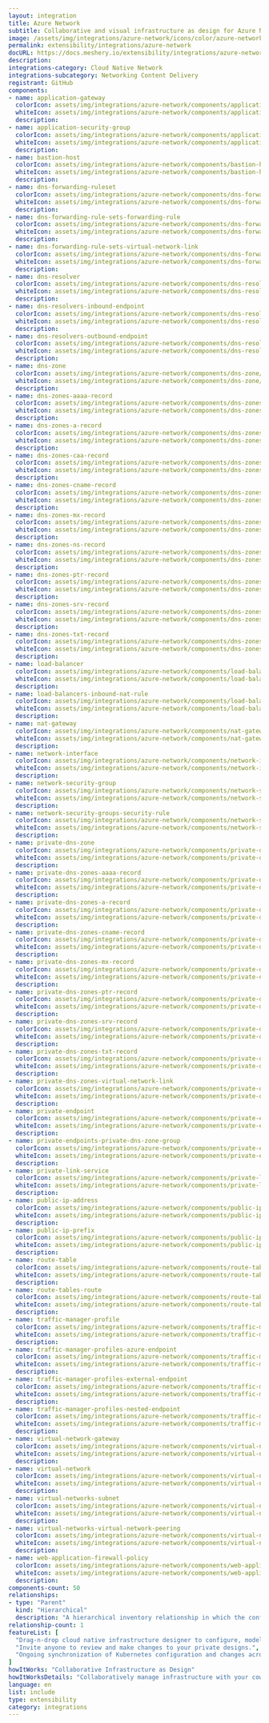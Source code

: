 ```yaml
---
layout: integration
title: Azure Network
subtitle: Collaborative and visual infrastructure as design for Azure Network
image: /assets/img/integrations/azure-network/icons/color/azure-network-color.svg
permalink: extensibility/integrations/azure-network
docURL: https://docs.meshery.io/extensibility/integrations/azure-network
description: 
integrations-category: Cloud Native Network
integrations-subcategory: Networking Content Delivery
registrant: GitHub
components: 
- name: application-gateway
  colorIcon: assets/img/integrations/azure-network/components/application-gateway/icons/color/application-gateway-color.svg
  whiteIcon: assets/img/integrations/azure-network/components/application-gateway/icons/white/application-gateway-white.svg
  description: 
- name: application-security-group
  colorIcon: assets/img/integrations/azure-network/components/application-security-group/icons/color/application-security-group-color.svg
  whiteIcon: assets/img/integrations/azure-network/components/application-security-group/icons/white/application-security-group-white.svg
  description: 
- name: bastion-host
  colorIcon: assets/img/integrations/azure-network/components/bastion-host/icons/color/bastion-host-color.svg
  whiteIcon: assets/img/integrations/azure-network/components/bastion-host/icons/white/bastion-host-white.svg
  description: 
- name: dns-forwarding-ruleset
  colorIcon: assets/img/integrations/azure-network/components/dns-forwarding-ruleset/icons/color/dns-forwarding-ruleset-color.svg
  whiteIcon: assets/img/integrations/azure-network/components/dns-forwarding-ruleset/icons/white/dns-forwarding-ruleset-white.svg
  description: 
- name: dns-forwarding-rule-sets-forwarding-rule
  colorIcon: assets/img/integrations/azure-network/components/dns-forwarding-rule-sets-forwarding-rule/icons/color/dns-forwarding-rule-sets-forwarding-rule-color.svg
  whiteIcon: assets/img/integrations/azure-network/components/dns-forwarding-rule-sets-forwarding-rule/icons/white/dns-forwarding-rule-sets-forwarding-rule-white.svg
  description: 
- name: dns-forwarding-rule-sets-virtual-network-link
  colorIcon: assets/img/integrations/azure-network/components/dns-forwarding-rule-sets-virtual-network-link/icons/color/dns-forwarding-rule-sets-virtual-network-link-color.svg
  whiteIcon: assets/img/integrations/azure-network/components/dns-forwarding-rule-sets-virtual-network-link/icons/white/dns-forwarding-rule-sets-virtual-network-link-white.svg
  description: 
- name: dns-resolver
  colorIcon: assets/img/integrations/azure-network/components/dns-resolver/icons/color/dns-resolver-color.svg
  whiteIcon: assets/img/integrations/azure-network/components/dns-resolver/icons/white/dns-resolver-white.svg
  description: 
- name: dns-resolvers-inbound-endpoint
  colorIcon: assets/img/integrations/azure-network/components/dns-resolvers-inbound-endpoint/icons/color/dns-resolvers-inbound-endpoint-color.svg
  whiteIcon: assets/img/integrations/azure-network/components/dns-resolvers-inbound-endpoint/icons/white/dns-resolvers-inbound-endpoint-white.svg
  description: 
- name: dns-resolvers-outbound-endpoint
  colorIcon: assets/img/integrations/azure-network/components/dns-resolvers-outbound-endpoint/icons/color/dns-resolvers-outbound-endpoint-color.svg
  whiteIcon: assets/img/integrations/azure-network/components/dns-resolvers-outbound-endpoint/icons/white/dns-resolvers-outbound-endpoint-white.svg
  description: 
- name: dns-zone
  colorIcon: assets/img/integrations/azure-network/components/dns-zone/icons/color/dns-zone-color.svg
  whiteIcon: assets/img/integrations/azure-network/components/dns-zone/icons/white/dns-zone-white.svg
  description: 
- name: dns-zones-aaaa-record
  colorIcon: assets/img/integrations/azure-network/components/dns-zones-aaaa-record/icons/color/dns-zones-aaaa-record-color.svg
  whiteIcon: assets/img/integrations/azure-network/components/dns-zones-aaaa-record/icons/white/dns-zones-aaaa-record-white.svg
  description: 
- name: dns-zones-a-record
  colorIcon: assets/img/integrations/azure-network/components/dns-zones-a-record/icons/color/dns-zones-a-record-color.svg
  whiteIcon: assets/img/integrations/azure-network/components/dns-zones-a-record/icons/white/dns-zones-a-record-white.svg
  description: 
- name: dns-zones-caa-record
  colorIcon: assets/img/integrations/azure-network/components/dns-zones-caa-record/icons/color/dns-zones-caa-record-color.svg
  whiteIcon: assets/img/integrations/azure-network/components/dns-zones-caa-record/icons/white/dns-zones-caa-record-white.svg
  description: 
- name: dns-zones-cname-record
  colorIcon: assets/img/integrations/azure-network/components/dns-zones-cname-record/icons/color/dns-zones-cname-record-color.svg
  whiteIcon: assets/img/integrations/azure-network/components/dns-zones-cname-record/icons/white/dns-zones-cname-record-white.svg
  description: 
- name: dns-zones-mx-record
  colorIcon: assets/img/integrations/azure-network/components/dns-zones-mx-record/icons/color/dns-zones-mx-record-color.svg
  whiteIcon: assets/img/integrations/azure-network/components/dns-zones-mx-record/icons/white/dns-zones-mx-record-white.svg
  description: 
- name: dns-zones-ns-record
  colorIcon: assets/img/integrations/azure-network/components/dns-zones-ns-record/icons/color/dns-zones-ns-record-color.svg
  whiteIcon: assets/img/integrations/azure-network/components/dns-zones-ns-record/icons/white/dns-zones-ns-record-white.svg
  description: 
- name: dns-zones-ptr-record
  colorIcon: assets/img/integrations/azure-network/components/dns-zones-ptr-record/icons/color/dns-zones-ptr-record-color.svg
  whiteIcon: assets/img/integrations/azure-network/components/dns-zones-ptr-record/icons/white/dns-zones-ptr-record-white.svg
  description: 
- name: dns-zones-srv-record
  colorIcon: assets/img/integrations/azure-network/components/dns-zones-srv-record/icons/color/dns-zones-srv-record-color.svg
  whiteIcon: assets/img/integrations/azure-network/components/dns-zones-srv-record/icons/white/dns-zones-srv-record-white.svg
  description: 
- name: dns-zones-txt-record
  colorIcon: assets/img/integrations/azure-network/components/dns-zones-txt-record/icons/color/dns-zones-txt-record-color.svg
  whiteIcon: assets/img/integrations/azure-network/components/dns-zones-txt-record/icons/white/dns-zones-txt-record-white.svg
  description: 
- name: load-balancer
  colorIcon: assets/img/integrations/azure-network/components/load-balancer/icons/color/load-balancer-color.svg
  whiteIcon: assets/img/integrations/azure-network/components/load-balancer/icons/white/load-balancer-white.svg
  description: 
- name: load-balancers-inbound-nat-rule
  colorIcon: assets/img/integrations/azure-network/components/load-balancers-inbound-nat-rule/icons/color/load-balancers-inbound-nat-rule-color.svg
  whiteIcon: assets/img/integrations/azure-network/components/load-balancers-inbound-nat-rule/icons/white/load-balancers-inbound-nat-rule-white.svg
  description: 
- name: nat-gateway
  colorIcon: assets/img/integrations/azure-network/components/nat-gateway/icons/color/nat-gateway-color.svg
  whiteIcon: assets/img/integrations/azure-network/components/nat-gateway/icons/white/nat-gateway-white.svg
  description: 
- name: network-interface
  colorIcon: assets/img/integrations/azure-network/components/network-interface/icons/color/network-interface-color.svg
  whiteIcon: assets/img/integrations/azure-network/components/network-interface/icons/white/network-interface-white.svg
  description: 
- name: network-security-group
  colorIcon: assets/img/integrations/azure-network/components/network-security-group/icons/color/network-security-group-color.svg
  whiteIcon: assets/img/integrations/azure-network/components/network-security-group/icons/white/network-security-group-white.svg
  description: 
- name: network-security-groups-security-rule
  colorIcon: assets/img/integrations/azure-network/components/network-security-groups-security-rule/icons/color/network-security-groups-security-rule-color.svg
  whiteIcon: assets/img/integrations/azure-network/components/network-security-groups-security-rule/icons/white/network-security-groups-security-rule-white.svg
  description: 
- name: private-dns-zone
  colorIcon: assets/img/integrations/azure-network/components/private-dns-zone/icons/color/private-dns-zone-color.svg
  whiteIcon: assets/img/integrations/azure-network/components/private-dns-zone/icons/white/private-dns-zone-white.svg
  description: 
- name: private-dns-zones-aaaa-record
  colorIcon: assets/img/integrations/azure-network/components/private-dns-zones-aaaa-record/icons/color/private-dns-zones-aaaa-record-color.svg
  whiteIcon: assets/img/integrations/azure-network/components/private-dns-zones-aaaa-record/icons/white/private-dns-zones-aaaa-record-white.svg
  description: 
- name: private-dns-zones-a-record
  colorIcon: assets/img/integrations/azure-network/components/private-dns-zones-a-record/icons/color/private-dns-zones-a-record-color.svg
  whiteIcon: assets/img/integrations/azure-network/components/private-dns-zones-a-record/icons/white/private-dns-zones-a-record-white.svg
  description: 
- name: private-dns-zones-cname-record
  colorIcon: assets/img/integrations/azure-network/components/private-dns-zones-cname-record/icons/color/private-dns-zones-cname-record-color.svg
  whiteIcon: assets/img/integrations/azure-network/components/private-dns-zones-cname-record/icons/white/private-dns-zones-cname-record-white.svg
  description: 
- name: private-dns-zones-mx-record
  colorIcon: assets/img/integrations/azure-network/components/private-dns-zones-mx-record/icons/color/private-dns-zones-mx-record-color.svg
  whiteIcon: assets/img/integrations/azure-network/components/private-dns-zones-mx-record/icons/white/private-dns-zones-mx-record-white.svg
  description: 
- name: private-dns-zones-ptr-record
  colorIcon: assets/img/integrations/azure-network/components/private-dns-zones-ptr-record/icons/color/private-dns-zones-ptr-record-color.svg
  whiteIcon: assets/img/integrations/azure-network/components/private-dns-zones-ptr-record/icons/white/private-dns-zones-ptr-record-white.svg
  description: 
- name: private-dns-zones-srv-record
  colorIcon: assets/img/integrations/azure-network/components/private-dns-zones-srv-record/icons/color/private-dns-zones-srv-record-color.svg
  whiteIcon: assets/img/integrations/azure-network/components/private-dns-zones-srv-record/icons/white/private-dns-zones-srv-record-white.svg
  description: 
- name: private-dns-zones-txt-record
  colorIcon: assets/img/integrations/azure-network/components/private-dns-zones-txt-record/icons/color/private-dns-zones-txt-record-color.svg
  whiteIcon: assets/img/integrations/azure-network/components/private-dns-zones-txt-record/icons/white/private-dns-zones-txt-record-white.svg
  description: 
- name: private-dns-zones-virtual-network-link
  colorIcon: assets/img/integrations/azure-network/components/private-dns-zones-virtual-network-link/icons/color/private-dns-zones-virtual-network-link-color.svg
  whiteIcon: assets/img/integrations/azure-network/components/private-dns-zones-virtual-network-link/icons/white/private-dns-zones-virtual-network-link-white.svg
  description: 
- name: private-endpoint
  colorIcon: assets/img/integrations/azure-network/components/private-endpoint/icons/color/private-endpoint-color.svg
  whiteIcon: assets/img/integrations/azure-network/components/private-endpoint/icons/white/private-endpoint-white.svg
  description: 
- name: private-endpoints-private-dns-zone-group
  colorIcon: assets/img/integrations/azure-network/components/private-endpoints-private-dns-zone-group/icons/color/private-endpoints-private-dns-zone-group-color.svg
  whiteIcon: assets/img/integrations/azure-network/components/private-endpoints-private-dns-zone-group/icons/white/private-endpoints-private-dns-zone-group-white.svg
  description: 
- name: private-link-service
  colorIcon: assets/img/integrations/azure-network/components/private-link-service/icons/color/private-link-service-color.svg
  whiteIcon: assets/img/integrations/azure-network/components/private-link-service/icons/white/private-link-service-white.svg
  description: 
- name: public-ip-address
  colorIcon: assets/img/integrations/azure-network/components/public-ip-address/icons/color/public-ip-address-color.svg
  whiteIcon: assets/img/integrations/azure-network/components/public-ip-address/icons/white/public-ip-address-white.svg
  description: 
- name: public-ip-prefix
  colorIcon: assets/img/integrations/azure-network/components/public-ip-prefix/icons/color/public-ip-prefix-color.svg
  whiteIcon: assets/img/integrations/azure-network/components/public-ip-prefix/icons/white/public-ip-prefix-white.svg
  description: 
- name: route-table
  colorIcon: assets/img/integrations/azure-network/components/route-table/icons/color/route-table-color.svg
  whiteIcon: assets/img/integrations/azure-network/components/route-table/icons/white/route-table-white.svg
  description: 
- name: route-tables-route
  colorIcon: assets/img/integrations/azure-network/components/route-tables-route/icons/color/route-tables-route-color.svg
  whiteIcon: assets/img/integrations/azure-network/components/route-tables-route/icons/white/route-tables-route-white.svg
  description: 
- name: traffic-manager-profile
  colorIcon: assets/img/integrations/azure-network/components/traffic-manager-profile/icons/color/traffic-manager-profile-color.svg
  whiteIcon: assets/img/integrations/azure-network/components/traffic-manager-profile/icons/white/traffic-manager-profile-white.svg
  description: 
- name: traffic-manager-profiles-azure-endpoint
  colorIcon: assets/img/integrations/azure-network/components/traffic-manager-profiles-azure-endpoint/icons/color/traffic-manager-profiles-azure-endpoint-color.svg
  whiteIcon: assets/img/integrations/azure-network/components/traffic-manager-profiles-azure-endpoint/icons/white/traffic-manager-profiles-azure-endpoint-white.svg
  description: 
- name: traffic-manager-profiles-external-endpoint
  colorIcon: assets/img/integrations/azure-network/components/traffic-manager-profiles-external-endpoint/icons/color/traffic-manager-profiles-external-endpoint-color.svg
  whiteIcon: assets/img/integrations/azure-network/components/traffic-manager-profiles-external-endpoint/icons/white/traffic-manager-profiles-external-endpoint-white.svg
  description: 
- name: traffic-manager-profiles-nested-endpoint
  colorIcon: assets/img/integrations/azure-network/components/traffic-manager-profiles-nested-endpoint/icons/color/traffic-manager-profiles-nested-endpoint-color.svg
  whiteIcon: assets/img/integrations/azure-network/components/traffic-manager-profiles-nested-endpoint/icons/white/traffic-manager-profiles-nested-endpoint-white.svg
  description: 
- name: virtual-network-gateway
  colorIcon: assets/img/integrations/azure-network/components/virtual-network-gateway/icons/color/virtual-network-gateway-color.svg
  whiteIcon: assets/img/integrations/azure-network/components/virtual-network-gateway/icons/white/virtual-network-gateway-white.svg
  description: 
- name: virtual-network
  colorIcon: assets/img/integrations/azure-network/components/virtual-network/icons/color/virtual-network-color.svg
  whiteIcon: assets/img/integrations/azure-network/components/virtual-network/icons/white/virtual-network-white.svg
  description: 
- name: virtual-networks-subnet
  colorIcon: assets/img/integrations/azure-network/components/virtual-networks-subnet/icons/color/virtual-networks-subnet-color.svg
  whiteIcon: assets/img/integrations/azure-network/components/virtual-networks-subnet/icons/white/virtual-networks-subnet-white.svg
  description: 
- name: virtual-networks-virtual-network-peering
  colorIcon: assets/img/integrations/azure-network/components/virtual-networks-virtual-network-peering/icons/color/virtual-networks-virtual-network-peering-color.svg
  whiteIcon: assets/img/integrations/azure-network/components/virtual-networks-virtual-network-peering/icons/white/virtual-networks-virtual-network-peering-white.svg
  description: 
- name: web-application-firewall-policy
  colorIcon: assets/img/integrations/azure-network/components/web-application-firewall-policy/icons/color/web-application-firewall-policy-color.svg
  whiteIcon: assets/img/integrations/azure-network/components/web-application-firewall-policy/icons/white/web-application-firewall-policy-white.svg
  description: 
components-count: 50
relationships: 
- type: "Parent"
  kind: "Hierarchical"
  description: "A hierarchical inventory relationship in which the configuration of Virtual Network (parent component) is patched with the configuration of Subnet (child component). "
relationship-count: 1
featureList: [
  "Drag-n-drop cloud native infrastructure designer to configure, model, and deploy your workloads.",
  "Invite anyone to review and make changes to your private designs.",
  "Ongoing synchronization of Kubernetes configuration and changes across any number of clusters."
]
howItWorks: "Collaborative Infrastructure as Design"
howItWorksDetails: "Collaboratively manage infrastructure with your coworkers synchronously sharing the same designs."
language: en
list: include
type: extensibility
category: integrations
---
```

